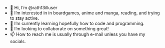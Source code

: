 - 👋 Hi, I’m @rath13illuser
- 👀 I’m interested in in boardgames, anime and manga, reading, and trying to stay active. 
- 🌱 I’m currently learning hopefully how to code and programming.
- 💞️ I’m looking to collaborate on something great!
- 📫 How to reach me is usually through e-mail unless you have my socials.

<!---
rath13illuser/rath13illuser is a ✨ special ✨ repository because its `README.md` (this file) appears on your GitHub profile.
You can click the Preview link to take a look at your changes.
--->
